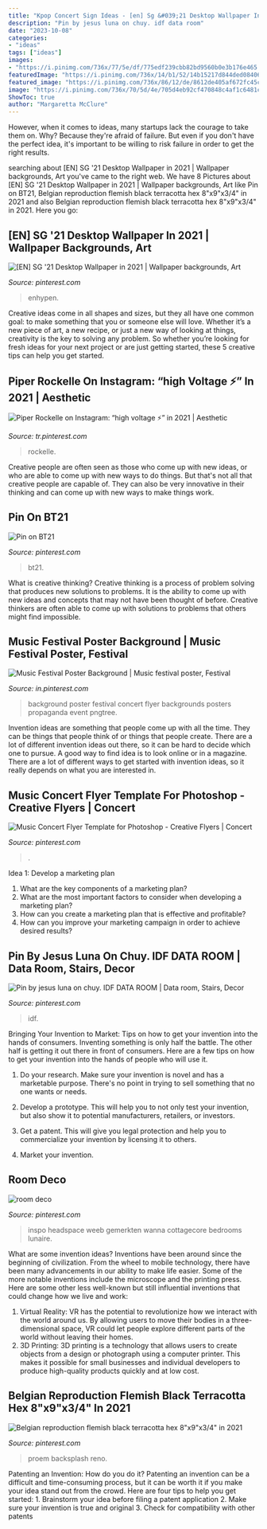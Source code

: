 ```yaml
---
title: "Kpop Concert Sign Ideas - [en] Sg &#039;21 Desktop Wallpaper In 2021"
description: "Pin by jesus luna on chuy. idf data room"
date: "2023-10-08"
categories:
- "ideas"
tags: ["ideas"]
images:
- "https://i.pinimg.com/736x/77/5e/df/775edf239cbb82bd9560b0e3b176e465.jpg"
featuredImage: "https://i.pinimg.com/736x/14/b1/52/14b15217d844ded084065c538895a6a4.jpg"
featured_image: "https://i.pinimg.com/736x/86/12/de/8612de405af672fc45c8ea2df73b033c.jpg"
image: "https://i.pinimg.com/736x/70/5d/4e/705d4eb92cf470848c4af1c6481c93aa.jpg"
ShowToc: true
author: "Margaretta McClure"
---
```



However, when it comes to ideas, many startups lack the courage to take them on. Why? Because they're afraid of failure. But even if you don't have the perfect idea, it's important to be willing to risk failure in order to get the right results.

	

		
searching about [EN] SG &#039;21 Desktop Wallpaper in 2021 | Wallpaper backgrounds, Art you've came to the right web. We have 8 Pictures about [EN] SG &#039;21 Desktop Wallpaper in 2021 | Wallpaper backgrounds, Art like Pin on BT21, Belgian reproduction flemish black terracotta hex 8&quot;x9&quot;x3/4&quot; in 2021 and also Belgian reproduction flemish black terracotta hex 8&quot;x9&quot;x3/4&quot; in 2021. Here you go:
		
    
## [EN] SG &#039;21 Desktop Wallpaper In 2021 | Wallpaper Backgrounds, Art

<img loading=lazy src="https://i.pinimg.com/736x/f3/59/db/f359db7b18c02fa263a3234a3226a6ef.jpg" onerror="this.onerror=null;this.src='https://tse3.mm.bing.net/th?id=OIP.zIuTorpRKdXHyMbuII6r4gHaEK&amp;pid=15.1';" alt="[EN] SG &#039;21 Desktop Wallpaper in 2021 | Wallpaper backgrounds, Art">

_Source: pinterest.com_

>enhypen. 

	

Creative ideas come in all shapes and sizes, but they all have one common goal: to make something that you or someone else will love. Whether it’s a new piece of art, a new recipe, or just a new way of looking at things, creativity is the key to solving any problem. So whether you’re looking for fresh ideas for your next project or are just getting started, these 5 creative tips can help you get started.

    
## Piper Rockelle On Instagram: “high Voltage ⚡️” In 2021 | Aesthetic

<img loading=lazy src="https://i.pinimg.com/736x/5c/29/12/5c291283bafda6794448a65e2305a13f.jpg" onerror="this.onerror=null;this.src='https://tse2.mm.bing.net/th?id=OIP.qK6d9El1jdmI_mIM9bWb-gHaHa&amp;pid=15.1';" alt="Piper Rockelle on Instagram: “high voltage ⚡️” in 2021 | Aesthetic">

_Source: tr.pinterest.com_

>rockelle. 

	

Creative people are often seen as those who come up with new ideas, or who are able to come up with new ways to do things. But that's not all that creative people are capable of. They can also be very innovative in their thinking and can come up with new ways to make things work.

    
## Pin On BT21

<img loading=lazy src="https://i.pinimg.com/736x/5c/ca/a5/5ccaa582b2f16d9df5092db92c390888.jpg" onerror="this.onerror=null;this.src='https://tse4.mm.bing.net/th?id=OIP.TntIRZ2ngRQF-naeqiNbjAHaHa&amp;pid=15.1';" alt="Pin on BT21">

_Source: pinterest.com_

>bt21. 

	

What is creative thinking?
Creative thinking is a process of problem solving that produces new solutions to problems. It is the ability to come up with new ideas and concepts that may not have been thought of before. Creative thinkers are often able to come up with solutions to problems that others might find impossible.

    
## Music Festival Poster Background | Music Festival Poster, Festival

<img loading=lazy src="https://i.pinimg.com/736x/77/5e/df/775edf239cbb82bd9560b0e3b176e465.jpg" onerror="this.onerror=null;this.src='https://tse4.mm.bing.net/th?id=OIP.DN1hLF3LypUcLA4whIHbwwHaLH&amp;pid=15.1';" alt="Music Festival Poster Background | Music festival poster, Festival">

_Source: in.pinterest.com_

>background poster festival concert flyer backgrounds posters propaganda event pngtree. 

	

Invention ideas are something that people come up with all the time. They can be things that people think of or things that people create. There are a lot of different invention ideas out there, so it can be hard to decide which one to pursue. A good way to find idea is to look online or in a magazine. There are a lot of different ways to get started with invention ideas, so it really depends on what you are interested in.

    
## Music Concert Flyer Template For Photoshop - Creative Flyers | Concert

<img loading=lazy src="https://i.pinimg.com/736x/9f/2a/fc/9f2afca3c157a3fb8f9c92b3c5324908.jpg" onerror="this.onerror=null;this.src='https://tse4.mm.bing.net/th?id=OIP.h3TiOAFX2j7aXAdGhfPtvAHaK4&amp;pid=15.1';" alt="Music Concert Flyer Template for Photoshop - Creative Flyers | Concert">

_Source: pinterest.com_

>. 

	

Idea 1: Develop a marketing plan
1. What are the key components of a marketing plan? 
2. What are the most important factors to consider when developing a marketing plan? 
3. How can you create a marketing plan that is effective and profitable? 
4. How can you improve your marketing campaign in order to achieve desired results?

    
## Pin By Jesus Luna On Chuy. IDF DATA ROOM | Data Room, Stairs, Decor

<img loading=lazy src="https://i.pinimg.com/736x/86/12/de/8612de405af672fc45c8ea2df73b033c.jpg" onerror="this.onerror=null;this.src='https://tse2.mm.bing.net/th?id=OIP.3HRctih-tT0hZrm6vtRNCQHaJ3&amp;pid=15.1';" alt="Pin by jesus luna on chuy. IDF DATA ROOM | Data room, Stairs, Decor">

_Source: pinterest.com_

>idf. 

	

Bringing Your Invention to Market: Tips on how to get your invention into the hands of consumers.
Inventing something is only half the battle. The other half is getting it out there in front of consumers. Here are a few tips on how to get your invention into the hands of people who will use it.
1. Do your research. Make sure your invention is novel and has a marketable purpose. There's no point in trying to sell something that no one wants or needs.

2. Develop a prototype. This will help you to not only test your invention, but also show it to potential manufacturers, retailers, or investors.

3. Get a patent. This will give you legal protection and help you to commercialize your invention by licensing it to others.

4. Market your invention.

    
## Room Deco

<img loading=lazy src="https://i.pinimg.com/736x/14/b1/52/14b15217d844ded084065c538895a6a4.jpg" onerror="this.onerror=null;this.src='https://tse3.mm.bing.net/th?id=OIP.HuPGL1cdZ-N4HR-wfbXwXwHaJ3&amp;pid=15.1';" alt="room deco">

_Source: pinterest.com_

>inspo headspace weeb gemerkten wanna cottagecore bedrooms lunaire. 

	

What are some invention ideas?
Inventions have been around since the beginning of civilization. From the wheel to mobile technology, there have been many advancements in our ability to make life easier. Some of the more notable inventions include the microscope and the printing press. Here are some other less well-known but still influential inventions that could change how we live and work:
1) Virtual Reality: VR has the potential to revolutionize how we interact with the world around us. By allowing users to move their bodies in a three-dimensional space, VR could let people explore different parts of the world without leaving their homes.
2) 3D Printing: 3D printing is a technology that allows users to create objects from a design or photograph using a computer printer. This makes it possible for small businesses and individual developers to produce high-quality products quickly and at low cost.

    
## Belgian Reproduction Flemish Black Terracotta Hex 8&quot;x9&quot;x3/4&quot; In 2021

<img loading=lazy src="https://i.pinimg.com/736x/70/5d/4e/705d4eb92cf470848c4af1c6481c93aa.jpg" onerror="this.onerror=null;this.src='https://tse2.mm.bing.net/th?id=OIP.buSu6c8e9tHKyuipOwwESgHaLH&amp;pid=15.1';" alt="Belgian reproduction flemish black terracotta hex 8&quot;x9&quot;x3/4&quot; in 2021">

_Source: pinterest.com_

>proem backsplash reno. 

	

Patenting an Invention: How do you do it?
Patenting an invention can be a difficult and time-consuming process, but it can be worth it if you make your idea stand out from the crowd. Here are four tips to help you get started: 1. Brainstorm your idea before filing a patent application 
2. Make sure your invention is true and original 
3. Check for compatibility with other patents 

